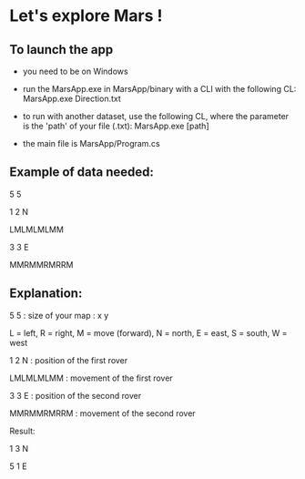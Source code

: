 # Let's explore Mars !

## To launch the app

- you need to be on Windows

- run the MarsApp.exe in MarsApp/binary with a CLI with the following CL: MarsApp.exe Direction.txt

- to run with another dataset, use the following CL, where the parameter is the 'path' of your file (.txt): MarsApp.exe [path]

- the main file is MarsApp/Program.cs

## Example of data needed:

5 5

1 2 N

LMLMLMLMM

3 3 E

MMRMMRMRRM


## Explanation:

5 5 : size of your map : x y

L = left, R = right, M = move (forward), N = north, E = east, S = south, W = west

1 2 N : position of the first rover

LMLMLMLMM : movement of the first rover

3 3 E : position of the second rover

MMRMMRMRRM : movement of the second rover

Result:

1 3 N

5 1 E

